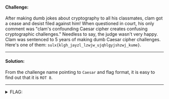 #### Challenge:

After making dumb jokes about cryptography to all his classmates, clam got a cease and desist filed against him! When questioned in court, his only comment was "clam's confounding Caesar cipher creates confusing cryptographic challenges." Needless to say, the judge wasn't very happy. Clam was sentenced to 5 years of making dumb Caesar cipher challenges. Here's one of them: `sulx{klgh_jayzl_lzwjw_ujqhlgyjshzwj_kume}`.

---

#### Solution:

From the challenge name pointing to `Caesar` and flag format, it is easy to find out that it is `ROT 8`.

---

<details><summary>FLAG:</summary>

```
actf{stop_right_there_cryptographer_scum}
```

</details>
<br/>

